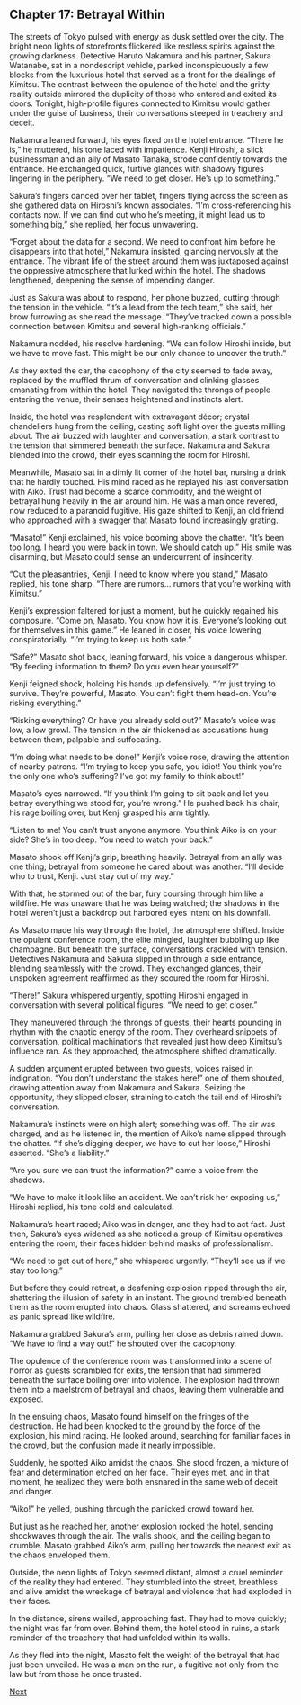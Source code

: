 ## Chapter 17: Betrayal Within

The streets of Tokyo pulsed with energy as dusk settled over the city. The bright neon lights of storefronts flickered like restless spirits against the growing darkness. Detective Haruto Nakamura and his partner, Sakura Watanabe, sat in a nondescript vehicle, parked inconspicuously a few blocks from the luxurious hotel that served as a front for the dealings of Kimitsu. The contrast between the opulence of the hotel and the gritty reality outside mirrored the duplicity of those who entered and exited its doors. Tonight, high-profile figures connected to Kimitsu would gather under the guise of business, their conversations steeped in treachery and deceit.

Nakamura leaned forward, his eyes fixed on the hotel entrance. “There he is,” he muttered, his tone laced with impatience. Kenji Hiroshi, a slick businessman and an ally of Masato Tanaka, strode confidently towards the entrance. He exchanged quick, furtive glances with shadowy figures lingering in the periphery. “We need to get closer. He’s up to something.”

Sakura’s fingers danced over her tablet, fingers flying across the screen as she gathered data on Hiroshi’s known associates. “I’m cross-referencing his contacts now. If we can find out who he’s meeting, it might lead us to something big,” she replied, her focus unwavering.

“Forget about the data for a second. We need to confront him before he disappears into that hotel,” Nakamura insisted, glancing nervously at the entrance. The vibrant life of the street around them was juxtaposed against the oppressive atmosphere that lurked within the hotel. The shadows lengthened, deepening the sense of impending danger.

Just as Sakura was about to respond, her phone buzzed, cutting through the tension in the vehicle. “It’s a lead from the tech team,” she said, her brow furrowing as she read the message. “They’ve tracked down a possible connection between Kimitsu and several high-ranking officials.”

Nakamura nodded, his resolve hardening. “We can follow Hiroshi inside, but we have to move fast. This might be our only chance to uncover the truth.”

As they exited the car, the cacophony of the city seemed to fade away, replaced by the muffled thrum of conversation and clinking glasses emanating from within the hotel. They navigated the throngs of people entering the venue, their senses heightened and instincts alert.

Inside, the hotel was resplendent with extravagant décor; crystal chandeliers hung from the ceiling, casting soft light over the guests milling about. The air buzzed with laughter and conversation, a stark contrast to the tension that simmered beneath the surface. Nakamura and Sakura blended into the crowd, their eyes scanning the room for Hiroshi.

Meanwhile, Masato sat in a dimly lit corner of the hotel bar, nursing a drink that he hardly touched. His mind raced as he replayed his last conversation with Aiko. Trust had become a scarce commodity, and the weight of betrayal hung heavily in the air around him. He was a man once revered, now reduced to a paranoid fugitive. His gaze shifted to Kenji, an old friend who approached with a swagger that Masato found increasingly grating.

“Masato!” Kenji exclaimed, his voice booming above the chatter. “It’s been too long. I heard you were back in town. We should catch up.” His smile was disarming, but Masato could sense an undercurrent of insincerity.

“Cut the pleasantries, Kenji. I need to know where you stand,” Masato replied, his tone sharp. “There are rumors… rumors that you’re working with Kimitsu.”

Kenji’s expression faltered for just a moment, but he quickly regained his composure. “Come on, Masato. You know how it is. Everyone’s looking out for themselves in this game.” He leaned in closer, his voice lowering conspiratorially. “I’m trying to keep us both safe.”

“Safe?” Masato shot back, leaning forward, his voice a dangerous whisper. “By feeding information to them? Do you even hear yourself?”

Kenji feigned shock, holding his hands up defensively. “I’m just trying to survive. They’re powerful, Masato. You can’t fight them head-on. You’re risking everything.”

“Risking everything? Or have you already sold out?” Masato’s voice was low, a low growl. The tension in the air thickened as accusations hung between them, palpable and suffocating.

“I’m doing what needs to be done!” Kenji’s voice rose, drawing the attention of nearby patrons. “I’m trying to keep you safe, you idiot! You think you’re the only one who’s suffering? I’ve got my family to think about!”

Masato’s eyes narrowed. “If you think I’m going to sit back and let you betray everything we stood for, you’re wrong.” He pushed back his chair, his rage boiling over, but Kenji grasped his arm tightly.

“Listen to me! You can’t trust anyone anymore. You think Aiko is on your side? She’s in too deep. You need to watch your back.”

Masato shook off Kenji’s grip, breathing heavily. Betrayal from an ally was one thing; betrayal from someone he cared about was another. “I’ll decide who to trust, Kenji. Just stay out of my way.”

With that, he stormed out of the bar, fury coursing through him like a wildfire. He was unaware that he was being watched; the shadows in the hotel weren’t just a backdrop but harbored eyes intent on his downfall.

As Masato made his way through the hotel, the atmosphere shifted. Inside the opulent conference room, the elite mingled, laughter bubbling up like champagne. But beneath the surface, conversations crackled with tension. Detectives Nakamura and Sakura slipped in through a side entrance, blending seamlessly with the crowd. They exchanged glances, their unspoken agreement reaffirmed as they scoured the room for Hiroshi.

“There!” Sakura whispered urgently, spotting Hiroshi engaged in conversation with several political figures. “We need to get closer.”

They maneuvered through the throngs of guests, their hearts pounding in rhythm with the chaotic energy of the room. They overheard snippets of conversation, political machinations that revealed just how deep Kimitsu’s influence ran. As they approached, the atmosphere shifted dramatically.

A sudden argument erupted between two guests, voices raised in indignation. “You don’t understand the stakes here!” one of them shouted, drawing attention away from Nakamura and Sakura. Seizing the opportunity, they slipped closer, straining to catch the tail end of Hiroshi’s conversation.

Nakamura’s instincts were on high alert; something was off. The air was charged, and as he listened in, the mention of Aiko’s name slipped through the chatter. “If she’s digging deeper, we have to cut her loose,” Hiroshi asserted. “She’s a liability.”

“Are you sure we can trust the information?” came a voice from the shadows.

“We have to make it look like an accident. We can’t risk her exposing us,” Hiroshi replied, his tone cold and calculated.

Nakamura’s heart raced; Aiko was in danger, and they had to act fast. Just then, Sakura’s eyes widened as she noticed a group of Kimitsu operatives entering the room, their faces hidden behind masks of professionalism.

“We need to get out of here,” she whispered urgently. “They’ll see us if we stay too long.”

But before they could retreat, a deafening explosion ripped through the air, shattering the illusion of safety in an instant. The ground trembled beneath them as the room erupted into chaos. Glass shattered, and screams echoed as panic spread like wildfire.

Nakamura grabbed Sakura’s arm, pulling her close as debris rained down. “We have to find a way out!” he shouted over the cacophony.

The opulence of the conference room was transformed into a scene of horror as guests scrambled for exits, the tension that had simmered beneath the surface boiling over into violence. The explosion had thrown them into a maelstrom of betrayal and chaos, leaving them vulnerable and exposed.

In the ensuing chaos, Masato found himself on the fringes of the destruction. He had been knocked to the ground by the force of the explosion, his mind racing. He looked around, searching for familiar faces in the crowd, but the confusion made it nearly impossible.

Suddenly, he spotted Aiko amidst the chaos. She stood frozen, a mixture of fear and determination etched on her face. Their eyes met, and in that moment, he realized they were both ensnared in the same web of deceit and danger.

“Aiko!” he yelled, pushing through the panicked crowd toward her.

But just as he reached her, another explosion rocked the hotel, sending shockwaves through the air. The walls shook, and the ceiling began to crumble. Masato grabbed Aiko’s arm, pulling her towards the nearest exit as the chaos enveloped them.

Outside, the neon lights of Tokyo seemed distant, almost a cruel reminder of the reality they had entered. They stumbled into the street, breathless and alive amidst the wreckage of betrayal and violence that had exploded in their faces.

In the distance, sirens wailed, approaching fast. They had to move quickly; the night was far from over. Behind them, the hotel stood in ruins, a stark reminder of the treachery that had unfolded within its walls.

As they fled into the night, Masato felt the weight of the betrayal that had just been unveiled. He was a man on the run, a fugitive not only from the law but from those he once trusted.

[Next](18.md)

